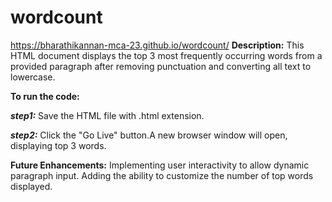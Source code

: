 # wordcount
https://bharathikannan-mca-23.github.io/wordcount/
**Description:**
This HTML document displays the top 3 most frequently occurring words from a provided paragraph after removing punctuation and converting all text to lowercase.

**To run the code:**

***step1:*** Save the HTML file with .html extension.

***step2:*** Click the "Go Live" button.A new browser window will open, displaying top 3 words.

**Future Enhancements:**
Implementing user interactivity to allow dynamic paragraph input. Adding the ability to customize the number of top words displayed.

